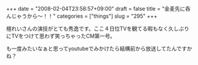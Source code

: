 +++
date = "2008-02-04T23:58:57+09:00"
draft = false
title = "金麦先に呑んじゃうから〜！！"
categories = ["things"]
slug = "295"
+++

檀れいさんの演技がとても秀逸です。ここ４日位TVを観てる暇もなく久しぶりにTVをつけて思わず笑っちゃったCM第一号。

も一度みたいなぁと思ってyoutubeでみかけたら結構前から放送してたんですかね？
